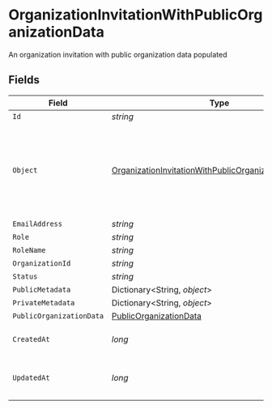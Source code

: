 # OrganizationInvitationWithPublicOrganizationData

An organization invitation with public organization data populated


## Fields

| Field                                                                                                                                       | Type                                                                                                                                        | Required                                                                                                                                    | Description                                                                                                                                 |
| ------------------------------------------------------------------------------------------------------------------------------------------- | ------------------------------------------------------------------------------------------------------------------------------------------- | ------------------------------------------------------------------------------------------------------------------------------------------- | ------------------------------------------------------------------------------------------------------------------------------------------- |
| `Id`                                                                                                                                        | *string*                                                                                                                                    | :heavy_minus_sign:                                                                                                                          | N/A                                                                                                                                         |
| `Object`                                                                                                                                    | [OrganizationInvitationWithPublicOrganizationDataObject](../../Models/Components/OrganizationInvitationWithPublicOrganizationDataObject.md) | :heavy_minus_sign:                                                                                                                          | String representing the object's type. Objects of the same type share the same value.<br/>                                                  |
| `EmailAddress`                                                                                                                              | *string*                                                                                                                                    | :heavy_minus_sign:                                                                                                                          | N/A                                                                                                                                         |
| `Role`                                                                                                                                      | *string*                                                                                                                                    | :heavy_minus_sign:                                                                                                                          | N/A                                                                                                                                         |
| `RoleName`                                                                                                                                  | *string*                                                                                                                                    | :heavy_minus_sign:                                                                                                                          | N/A                                                                                                                                         |
| `OrganizationId`                                                                                                                            | *string*                                                                                                                                    | :heavy_minus_sign:                                                                                                                          | N/A                                                                                                                                         |
| `Status`                                                                                                                                    | *string*                                                                                                                                    | :heavy_minus_sign:                                                                                                                          | N/A                                                                                                                                         |
| `PublicMetadata`                                                                                                                            | Dictionary<String, *object*>                                                                                                                | :heavy_minus_sign:                                                                                                                          | N/A                                                                                                                                         |
| `PrivateMetadata`                                                                                                                           | Dictionary<String, *object*>                                                                                                                | :heavy_minus_sign:                                                                                                                          | N/A                                                                                                                                         |
| `PublicOrganizationData`                                                                                                                    | [PublicOrganizationData](../../Models/Components/PublicOrganizationData.md)                                                                 | :heavy_minus_sign:                                                                                                                          | N/A                                                                                                                                         |
| `CreatedAt`                                                                                                                                 | *long*                                                                                                                                      | :heavy_minus_sign:                                                                                                                          | Unix timestamp of creation.                                                                                                                 |
| `UpdatedAt`                                                                                                                                 | *long*                                                                                                                                      | :heavy_minus_sign:                                                                                                                          | Unix timestamp of last update.                                                                                                              |